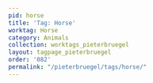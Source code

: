 ```yaml
---
pid: horse
title: 'Tag: Horse'
worktag: Horse
category: Animals
collection: worktags_pieterbruegel
layout: tagpage_pieterbruegel
order: '082'
permalink: "/pieterbruegel/tags/horse/"
---
```

